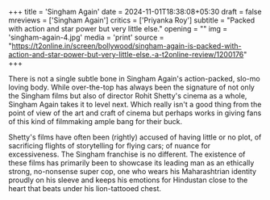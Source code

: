 +++
title = 'Singham Again'
date = 2024-11-01T18:38:08+05:30
draft = false
mreviews = ['Singham Again']
critics = ['Priyanka Roy']
subtitle = "Packed with action and star power but very little else."
opening = ""
img = 'singham-again-4.jpg'
media = 'print'
source = "https://t2online.in/screen/bollywood/singham-again-is-packed-with-action-and-star-power-but-very-little-else.-a-t2online-review/1200176"
+++

There is not a single subtle bone in Singham Again's action-packed, slo-mo loving body. While over-the-top has always been the signature of not only the Singham films but also of director Rohit Shetty's cinema as a whole, Singham Again takes it to level next. Which really isn't a good thing from the point of view of the art and craft of cinema but perhaps works in giving fans of this kind of filmmaking ample bang for their buck.

Shetty's films have often been (rightly) accused of having little or no plot, of sacrificing flights of storytelling for flying cars; of nuance for excessiveness. The Singham franchise is no different. The existence of these films has primarily been to showcase its leading man as an ethically strong, no-nonsense super cop, one who wears his Maharashtrian identity proudly on his sleeve and keeps his emotions for Hindustan close to the heart that beats under his lion-tattooed chest.
